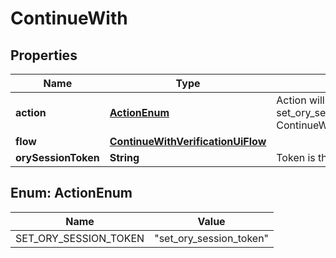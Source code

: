 

# ContinueWith


## Properties

| Name | Type | Description | Notes |
|------------ | ------------- | ------------- | -------------|
|**action** | [**ActionEnum**](#ActionEnum) | Action will always be &#x60;set_ory_session_token&#x60; set_ory_session_token ContinueWithActionSetOrySessionTokenString |  |
|**flow** | [**ContinueWithVerificationUiFlow**](ContinueWithVerificationUiFlow.md) |  |  |
|**orySessionToken** | **String** | Token is the token of the session |  |



## Enum: ActionEnum

| Name | Value |
|---- | -----|
| SET_ORY_SESSION_TOKEN | &quot;set_ory_session_token&quot; |



